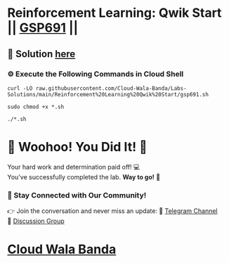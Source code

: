 # Reinforcement Learning: Qwik Start || [GSP691](https://www.cloudskillsboost.google/focuses/10285?parent=catalog) ||

## 🔑 Solution [here](https://youtu.be/FsnW7TlVzjw)

### ⚙️ Execute the Following Commands in Cloud Shell

```
curl -LO raw.githubusercontent.com/Cloud-Wala-Banda/Labs-Solutions/main/Reinforcement%20Learning%20Qwik%20Start/gsp691.sh

sudo chmod +x *.sh

./*.sh
```

# 🎉 Woohoo! You Did It! 🎉  

Your hard work and determination paid off! 💻  
You've successfully completed the lab. **Way to go!** 🚀

### 💬 Stay Connected with Our Community!  
👉 Join the conversation and never miss an update:  📢 [Telegram Channel](https://t.me/cloudwalabanda)  
👥 [Discussion Group](https://t.me/cloudwalabandachats)  

# [Cloud Wala Banda](https://www.youtube.com/@cloudwalabanda)
